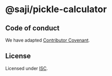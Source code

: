 @saji/pickle-calculator
=======================


Code of conduct
---------------

We have adapted [Contributor Covenant](./CODE_OF_CONDUCT.md).


License
-------

Licensed under [ISC](./LICENSE).
